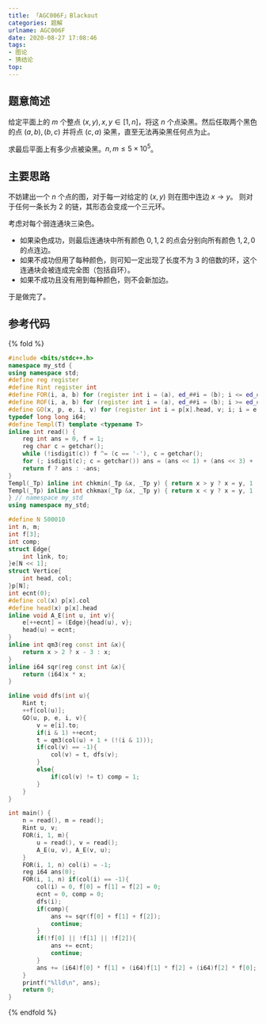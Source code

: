 ```yaml
---
title: 「AGC006F」Blackout
categories: 题解
urlname: AGC006F
date: 2020-08-27 17:08:46
tags:
- 图论
- 猜结论
top:
---
```


## 题意简述

给定平面上的 $m$ 个整点 $(x, y), x, y\in[1, n]$，将这 $n$ 个点染黑。然后任取两个黑色的点 $(a, b), (b, c)$ 并将点 $(c, a)$ 染黑，直至无法再染黑任何点为止。

求最后平面上有多少点被染黑。$n, m\le 5\times 10^5$。

<!-- more -->

## 主要思路

不妨建出一个 $n$ 个点的图，对于每一对给定的 $(x, y)$ 则在图中连边 $x\to y$。
则对于任何一条长为 $2$ 的链，其形态会变成一个三元环。

考虑对每个弱连通块三染色。
- 如果染色成功，则最后连通块中所有颜色 $0,1,2$ 的点会分别向所有颜色 $1,2,0$ 的点连边。
- 如果不成功但用了每种颜色，则可知一定出现了长度不为 $3$ 的倍数的环，这个连通块会被连成完全图（包括自环）。
- 如果不成功且没有用到每种颜色，则不会新加边。

于是做完了。

## 参考代码

{% fold %}
```cpp
#include <bits/stdc++.h>
namespace my_std {
using namespace std;
#define reg register
#define Rint register int
#define FOR(i, a, b) for (register int i = (a), ed_##i = (b); i <= ed_##i; ++i)
#define ROF(i, a, b) for (register int i = (a), ed_##i = (b); i >= ed_##i; --i)
#define GO(x, p, e, i, v) for (register int i = p[x].head, v; i; i = e[i].link)
typedef long long i64;
#define Templ(T) template <typename T>
inline int read() {
    reg int ans = 0, f = 1;
    reg char c = getchar();
    while (!isdigit(c)) f ^= (c == '-'), c = getchar();
    for (; isdigit(c); c = getchar()) ans = (ans << 1) + (ans << 3) + (c ^ 48);
    return f ? ans : -ans;
}
Templ(_Tp) inline int chkmin(_Tp &x, _Tp y) { return x > y ? x = y, 1 : 0; }
Templ(_Tp) inline int chkmax(_Tp &x, _Tp y) { return x < y ? x = y, 1 : 0; }
} // namespace my_std
using namespace my_std;

#define N 500010
int n, m;
int f[3];
int comp;
struct Edge{
    int link, to;
}e[N << 1];
struct Vertice{
    int head, col;
}p[N];
int ecnt(0);
#define col(x) p[x].col
#define head(x) p[x].head
inline void A_E(int u, int v){
    e[++ecnt] = (Edge){head(u), v};
    head(u) = ecnt;
}
inline int qm3(reg const int &x){
    return x > 2 ? x - 3 : x;
}
inline i64 sqr(reg const int &x){
    return (i64)x * x;
}

inline void dfs(int u){
    Rint t;
    ++f[col(u)];
    GO(u, p, e, i, v){
        v = e[i].to;
        if(i & 1) ++ecnt;
        t = qm3(col(u) + 1 + (!(i & 1)));
        if(col(v) == -1){
            col(v) = t, dfs(v);
        }
        else{
            if(col(v) != t) comp = 1;
        }
    }
}

int main() {
    n = read(), m = read();
    Rint u, v;
    FOR(i, 1, m){
        u = read(), v = read();
        A_E(u, v), A_E(v, u);
    }
    FOR(i, 1, n) col(i) = -1;
    reg i64 ans(0);
    FOR(i, 1, n) if(col(i) == -1){
        col(i) = 0, f[0] = f[1] = f[2] = 0;
        ecnt = 0, comp = 0;
        dfs(i);
        if(comp){
            ans += sqr(f[0] + f[1] + f[2]);
            continue;
        }
        if(!f[0] || !f[1] || !f[2]){
            ans += ecnt;
            continue;
        }
        ans += (i64)f[0] * f[1] + (i64)f[1] * f[2] + (i64)f[2] * f[0];
    }
    printf("%lld\n", ans);
    return 0;
}
```
{% endfold %}